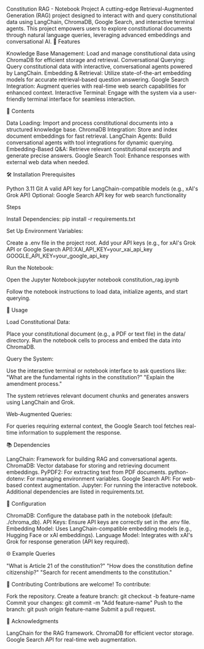 Constitution RAG - Notebook Project
A cutting-edge Retrieval-Augmented Generation (RAG) project designed to interact with and query constitutional data using LangChain, ChromaDB, Google Search, and interactive terminal agents. This project empowers users to explore constitutional documents through natural language queries, leveraging advanced embeddings and conversational AI.
🌟 Features

Knowledge Base Management: Load and manage constitutional data using ChromaDB for efficient storage and retrieval.
Conversational Querying: Query constitutional data with interactive, conversational agents powered by LangChain.
Embedding & Retrieval: Utilize state-of-the-art embedding models for accurate retrieval-based question answering.
Google Search Integration: Augment queries with real-time web search capabilities for enhanced context.
Interactive Terminal: Engage with the system via a user-friendly terminal interface for seamless interaction.

📂 Contents

Data Loading: Import and process constitutional documents into a structured knowledge base.
ChromaDB Integration: Store and index document embeddings for fast retrieval.
LangChain Agents: Build conversational agents with tool integrations for dynamic querying.
Embedding-Based Q&A: Retrieve relevant constitutional excerpts and generate precise answers.
Google Search Tool: Enhance responses with external web data when needed.

🛠️ Installation
Prerequisites

Python 3.11
Git
A valid API key for LangChain-compatible models (e.g., xAI's Grok API)
Optional: Google Search API key for web search functionality

Steps

Install Dependencies:
pip install -r requirements.txt


Set Up Environment Variables:

Create a .env file in the project root.
Add your API keys (e.g., for xAI's Grok API or Google Search API):XAI_API_KEY=your_xai_api_key
GOOGLE_API_KEY=your_google_api_key




Run the Notebook:

Open the Jupyter Notebook:jupyter notebook constitution_rag.ipynb


Follow the notebook instructions to load data, initialize agents, and start querying.



🚀 Usage

Load Constitutional Data:

Place your constitutional document (e.g., a PDF or text file) in the data/ directory.
Run the notebook cells to process and embed the data into ChromaDB.


Query the System:

Use the interactive terminal or notebook interface to ask questions like:
"What are the fundamental rights in the constitution?"
"Explain the amendment process."


The system retrieves relevant document chunks and generates answers using LangChain and Grok.


Web-Augmented Queries:

For queries requiring external context, the Google Search tool fetches real-time information to supplement the response.



📚 Dependencies

LangChain: Framework for building RAG and conversational agents.
ChromaDB: Vector database for storing and retrieving document embeddings.
PyPDF2: For extracting text from PDF documents.
python-dotenv: For managing environment variables.
Google Search API: For web-based context augmentation.
Jupyter: For running the interactive notebook.
Additional dependencies are listed in requirements.txt.

🔧 Configuration

ChromaDB: Configure the database path in the notebook (default: ./chroma_db).
API Keys: Ensure API keys are correctly set in the .env file.
Embedding Model: Uses LangChain-compatible embedding models (e.g., Hugging Face or xAI embeddings).
Language Model: Integrates with xAI's Grok for response generation (API key required).

🌐 Example Queries

"What is Article 21 of the constitution?"
"How does the constitution define citizenship?"
"Search for recent amendments to the constitution."

🤝 Contributing
Contributions are welcome! To contribute:

Fork the repository.
Create a feature branch: git checkout -b feature-name
Commit your changes: git commit -m "Add feature-name"
Push to the branch: git push origin feature-name
Submit a pull request.


🙏 Acknowledgments

LangChain for the RAG framework.
ChromaDB for efficient vector storage.
Google Search API for real-time web augmentation.

